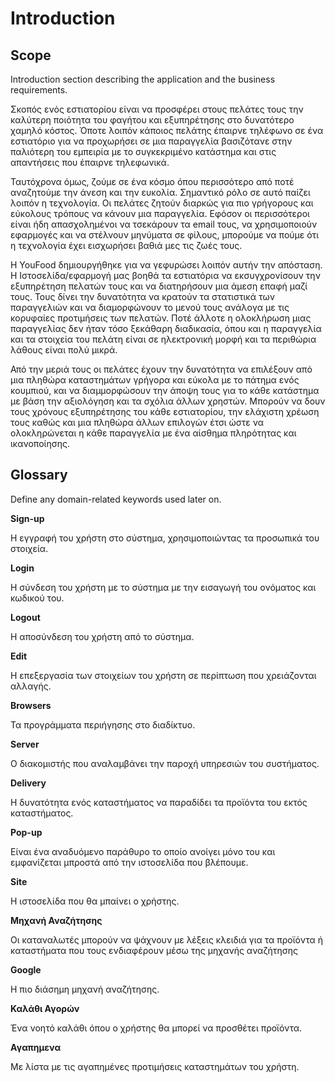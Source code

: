 # Introduction

## Scope

Introduction section describing the application and the business requirements.

Σκοπός ενός εστιατορίου είναι να προσφέρει στους πελάτες τους την καλύτερη ποιότητα του φαγήτου και εξυπηρέτησης στο δυνατότερο χαμηλό κόστος. Όποτε λοιπόν κάποιος πελάτης έπαιρνε τηλέφωνο σε ένα εστιατόριο για να προχωρήσει σε μια παραγγελία βασιζότανε στην παλιότερη του εμπειρία με το συγκεκριμένο κατάστημα και στις απαντήσεις που έπαιρνε τηλεφωνικά. 

Ταυτόχρονα όμως, ζούμε σε ένα κόσμο όπου περισσότερο από ποτέ αναζητούμε την άνεση και την ευκολία. Σημαντικό ρόλο σε αυτό παίζει λοιπόν η τεχνολογία. Οι πελάτες ζητούν διαρκώς για πιο γρήγορους και εύκολους τρόπους να κάνουν μια παραγγελία. Εφόσον οι περισσότεροι είναι ήδη απασχολημένοι να τσεκάρουν τα email τους, να χρησιμοποιούν εφαρμογές και να στέλνουν μηνύματα σε φίλους, μπορούμε να πούμε ότι η τεχνολογία έχει εισχωρήσει βαθιά μες τις ζωές τους. 

Η YouFood δημιουργήθηκε για να γεφυρώσει λοιπόν αυτήν την απόσταση. Η Ιστοσελίδα/εφαρμογή μας βοηθά τα εστιατόρια να εκσυγχρονίσουν την εξυπηρέτηση πελατών τους και να διατηρήσουν μια άμεση επαφή μαζί τους. Τους δίνει την δυνατότητα να κρατούν τα στατιστικά των παραγγελιών και να διαμορφώνουν το μενού τους ανάλογα με τις κορυφαίες προτιμήσεις των πελατών. Ποτέ άλλοτε η ολοκλήρωση μιας παραγγελίας δεν ήταν τόσο ξεκάθαρη διαδικασία, όπου και η παραγγελία και τα στοιχεία του πελάτη είναι σε ηλεκτρονική μορφή και τα περιθώρια λάθους είναι πολύ μικρά. 

Από την μεριά τους οι πελάτες έχουν την δυνατότητα να επιλέξουν από μια πληθώρα καταστημάτων γρήγορα και εύκολα με το πάτημα ενός κουμπιού, και να διαμμορφώσουν την άποψη τους για το κάθε κατάστημα με βάση την αξιολόγηση και τα σχόλια άλλων χρηστών. Μπορούν να δουν τους χρόνους εξυπηρέτησης του κάθε εστιατορίου, την ελάχιστη χρέωση τους καθώς και μια πληθώρα άλλων επιλογών έτσι ώστε να ολοκληρώνεται η κάθε παραγγελία με ένα αίσθημα πληρότητας και ικανοποίησης.


## Glossary

Define any domain-related keywords used later on.

**Sign-up**

Η εγγραφή του χρήστη στο σύστημα, χρησιμοποιώντας τα προσωπικά του στοιχεία.

**Login**

Η σύνδεση του χρήστη με το σύστημα με την εισαγωγή του ονόματος και κωδικού του.

**Logout**

Η αποσύνδεση του χρήστη από το σύστημα.

**Edit**

Η επεξεργασία των στοιχείων του χρήστη σε περίπτωση που χρειάζονται αλλαγής.

**Browsers**

Τα προγράμματα περιήγησης στο διαδίκτυο. 

**Server**

Ο διακομιστής που αναλαμβάνει την παροχή υπηρεσιών του συστήματος. 

**Delivery**

Η δυνατότητα ενός καταστήματος να παραδίδει τα προϊόντα του εκτός καταστήματος.

**Pop-up**

Είναι ένα αναδυόμενο παράθυρο το οποίο ανοίγει μόνο του και εμφανίζεται μπροστά από την ιστοσελίδα που βλέπουμε.

**Site**

Η ιστοσελίδα που θα μπαίνει ο χρήστης.

**Μηχανή Αναζήτησης**

Οι καταναλωτές μπορούν να ψάχνουν με λέξεις κλειδιά για τα προϊόντα ή καταστήματα που τους ενδιαφέρουν μέσω της μηχανής αναζήτησης

**Google**

Η πιο διάσημη μηχανή αναζήτησης.

**Καλάθι Αγορών**

Ένα νοητό καλάθι όπου ο χρήστης θα μπορεί να προσθέτει προϊόντα.

**Αγαπημενα**

Με λίστα με τις αγαπημένες προτιμήσεις καταστημάτων του χρήστη.

